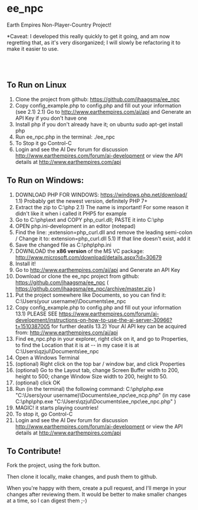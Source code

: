 ee_npc
======

Earth Empires Non-Player-Country Project!

*Caveat: I developed this really quickly to get it going, and am now regretting that, as it's very disorganized; I will slowly be refactoring it to make it easier to use.

<br /><br />


To Run on Linux
----

1) Clone the project from github: https://github.com/jhaagsma/ee_npc
2) Copy config_example.php to config.php and fill out your information (see 2.1)
2.1) Go to http://www.earthempires.com/ai/api and Generate an API Key if you don't have one
3) Install php if you don't already have it; on ubuntu sudo apt-get install php 
4) Run ee_npc.php in the terminal: ./ee_npc
5) To Stop it go Control-C
6) Login and see the AI Dev forum for discussion http://www.earthempires.com/forum/ai-development or view the API details at http://www.earthempires.com/api


To Run on Windows:
----

1) DOWNLOAD PHP FOR WINDOWS: https://windows.php.net/download/
1.1) Probably get the newest version, definitely PHP 7+
2) Extract the zip to C:\php
2.1) The name is important! For some reason it didn't like it when i called it PHP5 for example
3) Go to C:\php\ext and COPY php_curl.dll; PASTE it into C:\php
4) OPEN php.ini-development in an editor (notepad)
5) Find the line: ;extension=php_curl.dll and remove the leading semi-colon / Change it to: extension=php_curl.dll
5.1) If that line doesn't exist, add it
7) Save the changed file as C:\php\php.ini
8) DOWNLOAD the **x86 version** of the MS VC package: http://www.microsoft.com/download/details.aspx?id=30679
9) Install it!
10) Go to http://www.earthempires.com/ai/api and Generate an API Key
11) Download or clone the ee_npc project from github: https://github.com/jhaagsma/ee_npc ( https://github.com/jhaagsma/ee_npc/archive/master.zip )
12) Put the project somewhere like Documents, so you can find it: C:\Users\(your username)\Documents\ee_npc
13) Copy config_example.php to config.php and fill out your information
13.1) PLEASE SEE https://www.earthempires.com/forum/ai-development/instructions-on-how-to-use-the-ai-server-30966?t=1510387005 for further deatils
13.2) Your AI API key can be acquired from: http://www.earthempires.com/ai/api
14) Find ee_npc.php in your explorer, right click on it, and go to Properties, to find the Location that it is at -- in my case it is at C:\Users\qzjul\Documents\ee_npc
15) Open a Windows Terminal
16) (optional) Right click on the top bar / window bar, and click Properties 
17) (optional) Go to the Layout tab, change Screen Buffer width to 200, height to 500; change Window Size width to 200, height to 50.
18) (optional) click OK
19) Run (in the terminal) the following command: C:\php\php.exe "C:\Users\(your username)\Documents\ee_npc\ee_ncp.php" 
(in my case C:\php\php.exe "C:\Users\qzjul\Documents\ee_npc\ee_npc.php" )
20) MAGIC! it starts playing countries!
21) To stop it, go Control-C
22) Login and see the AI Dev forum for discussion http://www.earthempires.com/forum/ai-development or view the API details at http://www.earthempires.com/api


To Contribute!
----

Fork the project, using the fork button.

Then clone it locally, make changes, and push them to github.

When you're happy with them, create a pull request, and I'll merge in your changes after reviewing them. It would be better to make smaller changes at a time, so I can digest them ;-)

